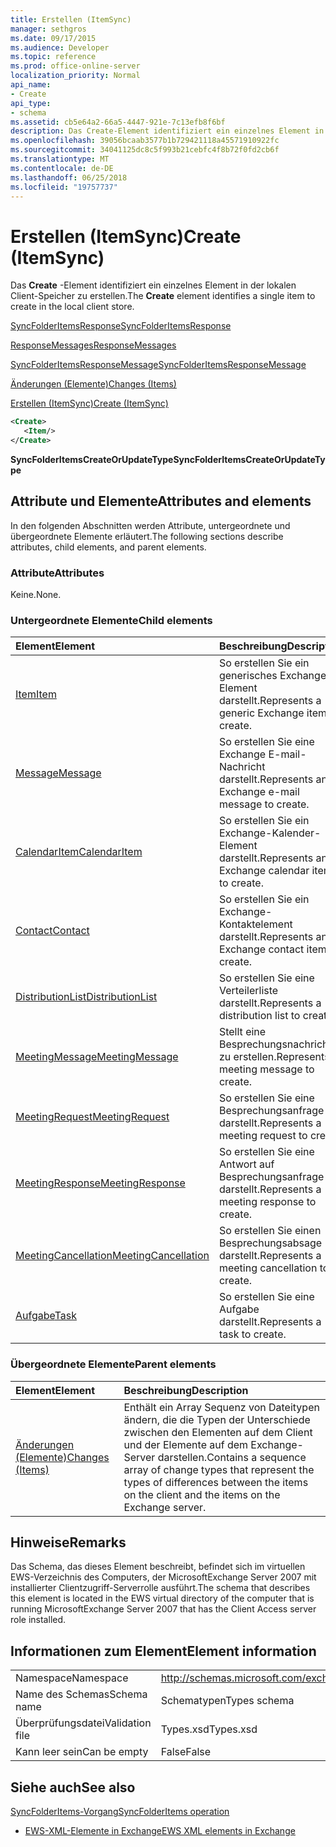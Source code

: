 ```yaml
---
title: Erstellen (ItemSync)
manager: sethgros
ms.date: 09/17/2015
ms.audience: Developer
ms.topic: reference
ms.prod: office-online-server
localization_priority: Normal
api_name:
- Create
api_type:
- schema
ms.assetid: cb5e64a2-66a5-4447-921e-7c13efb8f6bf
description: Das Create-Element identifiziert ein einzelnes Element in der lokalen Client-Speicher zu erstellen.
ms.openlocfilehash: 39056bcaab3577b1b729421118a45571910922fc
ms.sourcegitcommit: 34041125dc8c5f993b21cebfc4f8b72f0fd2cb6f
ms.translationtype: MT
ms.contentlocale: de-DE
ms.lasthandoff: 06/25/2018
ms.locfileid: "19757737"
---
```

# <a name="create-itemsync"></a><span data-ttu-id="587d8-103">Erstellen (ItemSync)</span><span class="sxs-lookup"><span data-stu-id="587d8-103">Create (ItemSync)</span></span>

<span data-ttu-id="587d8-104">Das **Create** -Element identifiziert ein einzelnes Element in der lokalen Client-Speicher zu erstellen.</span><span class="sxs-lookup"><span data-stu-id="587d8-104">The **Create** element identifies a single item to create in the local client store.</span></span> 
  
[<span data-ttu-id="587d8-105">SyncFolderItemsResponse</span><span class="sxs-lookup"><span data-stu-id="587d8-105">SyncFolderItemsResponse</span></span>](syncfolderitemsresponse.md)
  
[<span data-ttu-id="587d8-106">ResponseMessages</span><span class="sxs-lookup"><span data-stu-id="587d8-106">ResponseMessages</span></span>](responsemessages.md)
  
[<span data-ttu-id="587d8-107">SyncFolderItemsResponseMessage</span><span class="sxs-lookup"><span data-stu-id="587d8-107">SyncFolderItemsResponseMessage</span></span>](syncfolderitemsresponsemessage.md)
  
[<span data-ttu-id="587d8-108">Änderungen (Elemente)</span><span class="sxs-lookup"><span data-stu-id="587d8-108">Changes (Items)</span></span>](changes-items.md)
  
[<span data-ttu-id="587d8-109">Erstellen (ItemSync)</span><span class="sxs-lookup"><span data-stu-id="587d8-109">Create (ItemSync)</span></span>](create-itemsync.md)
  
```xml
<Create>
   <Item/>
</Create>
```

 <span data-ttu-id="587d8-110">**SyncFolderItemsCreateOrUpdateType**</span><span class="sxs-lookup"><span data-stu-id="587d8-110">**SyncFolderItemsCreateOrUpdateType**</span></span>
## <a name="attributes-and-elements"></a><span data-ttu-id="587d8-111">Attribute und Elemente</span><span class="sxs-lookup"><span data-stu-id="587d8-111">Attributes and elements</span></span>

<span data-ttu-id="587d8-112">In den folgenden Abschnitten werden Attribute, untergeordnete und übergeordnete Elemente erläutert.</span><span class="sxs-lookup"><span data-stu-id="587d8-112">The following sections describe attributes, child elements, and parent elements.</span></span>
  
### <a name="attributes"></a><span data-ttu-id="587d8-113">Attribute</span><span class="sxs-lookup"><span data-stu-id="587d8-113">Attributes</span></span>

<span data-ttu-id="587d8-114">Keine.</span><span class="sxs-lookup"><span data-stu-id="587d8-114">None.</span></span>
  
### <a name="child-elements"></a><span data-ttu-id="587d8-115">Untergeordnete Elemente</span><span class="sxs-lookup"><span data-stu-id="587d8-115">Child elements</span></span>

|<span data-ttu-id="587d8-116">**Element**</span><span class="sxs-lookup"><span data-stu-id="587d8-116">**Element**</span></span>|<span data-ttu-id="587d8-117">**Beschreibung**</span><span class="sxs-lookup"><span data-stu-id="587d8-117">**Description**</span></span>|
|:-----|:-----|
|[<span data-ttu-id="587d8-118">Item</span><span class="sxs-lookup"><span data-stu-id="587d8-118">Item</span></span>](item.md) <br/> |<span data-ttu-id="587d8-119">So erstellen Sie ein generisches Exchange-Element darstellt.</span><span class="sxs-lookup"><span data-stu-id="587d8-119">Represents a generic Exchange item to create.</span></span>  <br/> |
|[<span data-ttu-id="587d8-120">Message</span><span class="sxs-lookup"><span data-stu-id="587d8-120">Message</span></span>](message-ex15websvcsotherref.md) <br/> |<span data-ttu-id="587d8-121">So erstellen Sie eine Exchange E-mail-Nachricht darstellt.</span><span class="sxs-lookup"><span data-stu-id="587d8-121">Represents an Exchange e-mail message to create.</span></span>  <br/> |
|[<span data-ttu-id="587d8-122">CalendarItem</span><span class="sxs-lookup"><span data-stu-id="587d8-122">CalendarItem</span></span>](calendaritem.md) <br/> |<span data-ttu-id="587d8-123">So erstellen Sie ein Exchange-Kalender-Element darstellt.</span><span class="sxs-lookup"><span data-stu-id="587d8-123">Represents an Exchange calendar item to create.</span></span>  <br/> |
|[<span data-ttu-id="587d8-124">Contact</span><span class="sxs-lookup"><span data-stu-id="587d8-124">Contact</span></span>](contact.md) <br/> |<span data-ttu-id="587d8-125">So erstellen Sie ein Exchange-Kontaktelement darstellt.</span><span class="sxs-lookup"><span data-stu-id="587d8-125">Represents an Exchange contact item to create.</span></span>  <br/> |
|[<span data-ttu-id="587d8-126">DistributionList</span><span class="sxs-lookup"><span data-stu-id="587d8-126">DistributionList</span></span>](distributionlist.md) <br/> |<span data-ttu-id="587d8-127">So erstellen Sie eine Verteilerliste darstellt.</span><span class="sxs-lookup"><span data-stu-id="587d8-127">Represents a distribution list to create.</span></span>  <br/> |
|[<span data-ttu-id="587d8-128">MeetingMessage</span><span class="sxs-lookup"><span data-stu-id="587d8-128">MeetingMessage</span></span>](meetingmessage.md) <br/> |<span data-ttu-id="587d8-129">Stellt eine Besprechungsnachricht zu erstellen.</span><span class="sxs-lookup"><span data-stu-id="587d8-129">Represents a meeting message to create.</span></span>  <br/> |
|[<span data-ttu-id="587d8-130">MeetingRequest</span><span class="sxs-lookup"><span data-stu-id="587d8-130">MeetingRequest</span></span>](meetingrequest.md) <br/> |<span data-ttu-id="587d8-131">So erstellen Sie eine Besprechungsanfrage darstellt.</span><span class="sxs-lookup"><span data-stu-id="587d8-131">Represents a meeting request to create.</span></span>  <br/> |
|[<span data-ttu-id="587d8-132">MeetingResponse</span><span class="sxs-lookup"><span data-stu-id="587d8-132">MeetingResponse</span></span>](meetingresponse.md) <br/> |<span data-ttu-id="587d8-133">So erstellen Sie eine Antwort auf Besprechungsanfrage darstellt.</span><span class="sxs-lookup"><span data-stu-id="587d8-133">Represents a meeting response to create.</span></span>  <br/> |
|[<span data-ttu-id="587d8-134">MeetingCancellation</span><span class="sxs-lookup"><span data-stu-id="587d8-134">MeetingCancellation</span></span>](meetingcancellation.md) <br/> |<span data-ttu-id="587d8-135">So erstellen Sie einen Besprechungsabsage darstellt.</span><span class="sxs-lookup"><span data-stu-id="587d8-135">Represents a meeting cancellation to create.</span></span>  <br/> |
|[<span data-ttu-id="587d8-136">Aufgabe</span><span class="sxs-lookup"><span data-stu-id="587d8-136">Task</span></span>](task.md) <br/> |<span data-ttu-id="587d8-137">So erstellen Sie eine Aufgabe darstellt.</span><span class="sxs-lookup"><span data-stu-id="587d8-137">Represents a task to create.</span></span>  <br/> |
   
### <a name="parent-elements"></a><span data-ttu-id="587d8-138">Übergeordnete Elemente</span><span class="sxs-lookup"><span data-stu-id="587d8-138">Parent elements</span></span>

|<span data-ttu-id="587d8-139">**Element**</span><span class="sxs-lookup"><span data-stu-id="587d8-139">**Element**</span></span>|<span data-ttu-id="587d8-140">**Beschreibung**</span><span class="sxs-lookup"><span data-stu-id="587d8-140">**Description**</span></span>|
|:-----|:-----|
|[<span data-ttu-id="587d8-141">Änderungen (Elemente)</span><span class="sxs-lookup"><span data-stu-id="587d8-141">Changes (Items)</span></span>](changes-items.md) <br/> |<span data-ttu-id="587d8-142">Enthält ein Array Sequenz von Dateitypen ändern, die die Typen der Unterschiede zwischen den Elementen auf dem Client und der Elemente auf dem Exchange-Server darstellen.</span><span class="sxs-lookup"><span data-stu-id="587d8-142">Contains a sequence array of change types that represent the types of differences between the items on the client and the items on the Exchange server.</span></span>  <br/> |
   
## <a name="remarks"></a><span data-ttu-id="587d8-143">Hinweise</span><span class="sxs-lookup"><span data-stu-id="587d8-143">Remarks</span></span>

<span data-ttu-id="587d8-144">Das Schema, das dieses Element beschreibt, befindet sich im virtuellen EWS-Verzeichnis des Computers, der MicrosoftExchange Server 2007 mit installierter Clientzugriff-Serverrolle ausführt.</span><span class="sxs-lookup"><span data-stu-id="587d8-144">The schema that describes this element is located in the EWS virtual directory of the computer that is running MicrosoftExchange Server 2007 that has the Client Access server role installed.</span></span>
  
## <a name="element-information"></a><span data-ttu-id="587d8-145">Informationen zum Element</span><span class="sxs-lookup"><span data-stu-id="587d8-145">Element information</span></span>

|||
|:-----|:-----|
|<span data-ttu-id="587d8-146">Namespace</span><span class="sxs-lookup"><span data-stu-id="587d8-146">Namespace</span></span>  <br/> |http://schemas.microsoft.com/exchange/services/2006/types  <br/> |
|<span data-ttu-id="587d8-147">Name des Schemas</span><span class="sxs-lookup"><span data-stu-id="587d8-147">Schema name</span></span>  <br/> |<span data-ttu-id="587d8-148">Schematypen</span><span class="sxs-lookup"><span data-stu-id="587d8-148">Types schema</span></span>  <br/> |
|<span data-ttu-id="587d8-149">Überprüfungsdatei</span><span class="sxs-lookup"><span data-stu-id="587d8-149">Validation file</span></span>  <br/> |<span data-ttu-id="587d8-150">Types.xsd</span><span class="sxs-lookup"><span data-stu-id="587d8-150">Types.xsd</span></span>  <br/> |
|<span data-ttu-id="587d8-151">Kann leer sein</span><span class="sxs-lookup"><span data-stu-id="587d8-151">Can be empty</span></span>  <br/> |<span data-ttu-id="587d8-152">False</span><span class="sxs-lookup"><span data-stu-id="587d8-152">False</span></span>  <br/> |
   
## <a name="see-also"></a><span data-ttu-id="587d8-153">Siehe auch</span><span class="sxs-lookup"><span data-stu-id="587d8-153">See also</span></span>



[<span data-ttu-id="587d8-154">SyncFolderItems-Vorgang</span><span class="sxs-lookup"><span data-stu-id="587d8-154">SyncFolderItems operation</span></span>](syncfolderitems-operation.md)


- [<span data-ttu-id="587d8-155">EWS-XML-Elemente in Exchange</span><span class="sxs-lookup"><span data-stu-id="587d8-155">EWS XML elements in Exchange</span></span>](ews-xml-elements-in-exchange.md)

